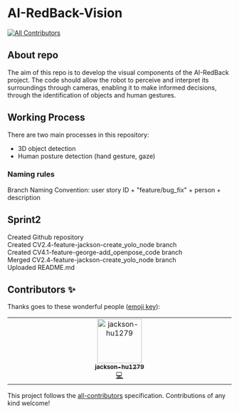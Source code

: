 # AI-RedBack-Vision
<!-- ALL-CONTRIBUTORS-BADGE:START - Do not remove or modify this section -->
[![All Contributors](https://img.shields.io/badge/all_contributors-1-orange.svg?style=flat-square)](#contributors-)
<!-- ALL-CONTRIBUTORS-BADGE:END -->
## About repo
The aim of this repo is to develop the visual components of the AI-RedBack project. The code should allow the robot to perceive and interpret its surroundings through cameras, enabling it to make informed decisions, through the identification of objects and human gestures.

## Working Process
There are two main processes in this repository:
- 3D object detection
- Human posture detection (hand gesture, gaze)

### Naming rules
Branch Naming Convention: user story ID + "feature/bug_fix" + person + description

## Sprint2
Created Github repository  
Created CV2.4-feature-jackson-create_yolo_node branch  
Created CV4.1-feature-george-add_openpose_code branch  
Merged  CV2.4-feature-jackson-create_yolo_node branch  
Uploaded README.md  




## Contributors ✨

Thanks goes to these wonderful people ([emoji key](https://allcontributors.org/docs/en/emoji-key)):

<!-- ALL-CONTRIBUTORS-LIST:START - Do not remove or modify this section -->
<!-- prettier-ignore-start -->
<!-- markdownlint-disable -->
<table>
  <tbody>
    <tr>
      <td align="center" valign="top" width="14.28%"><a href="https://github.com/jackson-hu1279"><img src="https://avatars.githubusercontent.com/u/68998854?v=4?s=100" width="100px;" alt="jackson-hu1279"/><br /><sub><b>jackson-hu1279</b></sub></a><br /><a href="https://github.com/COMP90082-2023-SM2/AI-RedBack-Vision/commits?author=jackson-hu1279" title="Code">💻</a></td>
    </tr>
  </tbody>
</table>

<!-- markdownlint-restore -->
<!-- prettier-ignore-end -->

<!-- ALL-CONTRIBUTORS-LIST:END -->

This project follows the [all-contributors](https://github.com/all-contributors/all-contributors) specification. Contributions of any kind welcome!